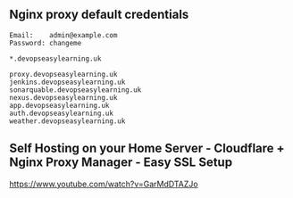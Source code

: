 ## Nginx proxy default credentials
```
Email:    admin@example.com
Password: changeme
```

```
*.devopseasylearning.uk

proxy.devopseasylearning.uk
jenkins.devopseasylearning.uk
sonarquable.devopseasylearning.uk
nexus.devopseasylearning.uk
app.devopseasylearning.uk
auth.devopseasylearning.uk
weather.devopseasylearning.uk
```

## Self Hosting on your Home Server - Cloudflare + Nginx Proxy Manager - Easy SSL Setup
https://www.youtube.com/watch?v=GarMdDTAZJo
